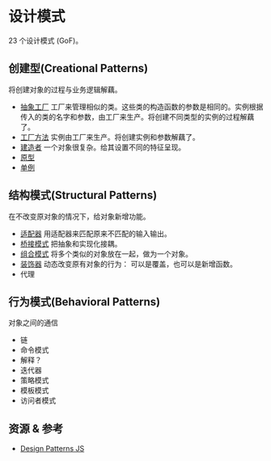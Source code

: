 # 设计模式
23 个设计模式 (GoF)。

## 创建型(Creational Patterns)
将创建对象的过程与业务逻辑解藕。

* [抽象工厂](./creational/abstract-factory/index.spec.js) 工厂来管理相似的类。这些类的构造函数的参数是相同的。实例根据传入的类的名字和参数，由工厂来生产。将创建不同类型的实例的过程解藕了。
* [工厂方法](./creational/factory-method/index.spec.js) 实例由工厂来生产。将创建实例和参数解藕了。
* [建造者](./creational/builder/index.spec.js) 一个对象很复杂。给其设置不同的特征呈现。
* [原型](./creational/prototype/index.spec.js)
* [单例](./creational/singleton/index.spec.js)

## 结构模式(Structural Patterns)
在不改变原对象的情况下，给对象新增功能。

* [适配器](structural/adapt/index.spec.js) 用适配器来匹配原来不匹配的输入输出。
* [桥接模式](structural/bridge/index.spec.js) 把抽象和实现化接耦。
* [组合模式](structural/composite/index.spec.js) 将多个类似的对象放在一起，做为一个对象。
* [装饰器](structural/decorate/index.spec.js) 动态改变原有对象的行为： 可以是覆盖，也可以是新增函数。
* 代理

## 行为模式(Behavioral Patterns)
对象之间的通信

* 链
* 命令模式
* 解释？
* 迭代器
* 策略模式
* 模板模式
* 访问者模式


## 资源 & 参考
* [Design Patterns JS](https://github.com/fbeline/design-patterns-JS)
